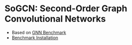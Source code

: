 # SoGCN: Second-Order Graph Convolutional Networks

- Based on [GNN Benchmark](https://github.com/graphdeeplearning/benchmarking-gnns)
- [Benchmark Installation](https://github.com/graphdeeplearning/benchmarking-gnns/blob/master/docs/01_benchmark_installation.md)